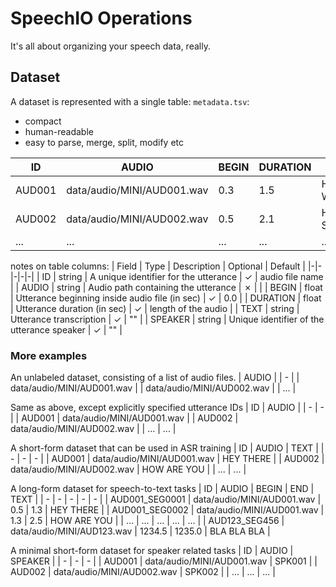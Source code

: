 # SpeechIO Operations
It's all about organizing your speech data, really.

## Dataset
A dataset is represented with a single table: `metadata.tsv`:
* compact
* human-readable
* easy to parse, merge, split, modify etc

| ID | AUDIO | BEGIN | DURATION | TEXT | SPEAKER |
|-|-|-|-|-|-|
| AUD001 | data/audio/MINI/AUD001.wav | 0.3 | 1.5 | HELLO WORLD | SPK001 |
| AUD002 | data/audio/MINI/AUD002.wav | 0.5 | 2.1 | HEY SIRI | SPK001 |
| ... | ... | ... | ... | ... | ... |

notes on table columns:
| Field | Type | Description | Optional | Default |
|-|-|-|-|-|
| ID | string | A unique identifier for the utterance | &check; | audio file name |
| AUDIO | string | Audio path containing the utterance | &cross; | |
| BEGIN | float | Utterance beginning inside audio file (in sec) | &check; | 0.0 |
| DURATION | float | Utterance duration (in sec) | &check; | length of the audio |
| TEXT | string | Utterance transcription | &check; | "" |
| SPEAKER | string | Unique identifier of the utterance speaker | &check; | "" |

### More examples

An unlabeled dataset, consisting of a list of audio files.
| AUDIO |
| - |
| data/audio/MINI/AUD001.wav |
| data/audio/MINI/AUD002.wav |
| ... |

Same as above, except explicitly specified utterance IDs
| ID | AUDIO |
| - | - |
| AUD001 | data/audio/MINI/AUD001.wav |
| AUD002 | data/audio/MINI/AUD002.wav |
| ... | ... |

A short-form dataset that can be used in ASR training
| ID | AUDIO | TEXT |
| - | - | - |
| AUD001 | data/audio/MINI/AUD001.wav | HEY THERE |
| AUD002 | data/audio/MINI/AUD002.wav | HOW ARE YOU |
| ... | ... |

A long-form dataset for speech-to-text tasks
| ID | AUDIO | BEGIN | END | TEXT |
| - | - | - | - | - |
| AUD001_SEG0001 | data/audio/MINI/AUD001.wav | 0.5 | 1.3 | HEY THERE |
| AUD001_SEG0002 | data/audio/MINI/AUD001.wav | 1.3 | 2.5 | HOW ARE YOU |
| ... | ... | ... | ... | ... |
| AUD123_SEG456 | data/audio/MINI/AUD123.wav | 1234.5 | 1235.0 | BLA BLA BLA |

A minimal short-form dataset for speaker related tasks
| ID | AUDIO | SPEAKER |
| - | - | - |
| AUD001 | data/audio/MINI/AUD001.wav | SPK001 |
| AUD002 | data/audio/MINI/AUD002.wav | SPK002 |
| ... | ... | ... |
